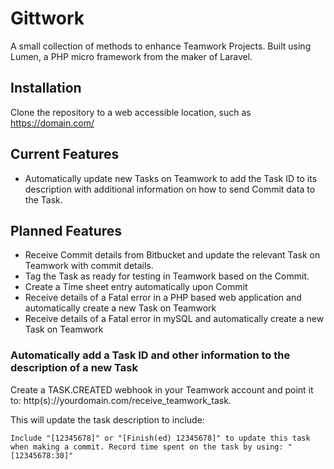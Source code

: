 # Gittwork

A small collection of methods to enhance Teamwork Projects. Built using Lumen, a PHP micro framework from the maker of Laravel.

## Installation

Clone the repository to a web accessible location, such as https://domain.com/

## Current Features

* Automatically update new Tasks on Teamwork to add the Task ID to its description with additional information on how to send Commit data to the Task.

## Planned Features

* Receive Commit details from Bitbucket and update the relevant Task on Teamwork with commit details.
* Tag the Task as ready for testing in Teamwork based on the Commit.
* Create a Time sheet entry automatically upon Commit
* Receive details of a Fatal error in a PHP based web application and automatically create a new Task on Teamwork
* Receive details of a Fatal error in mySQL and automatically create a new Task on Teamwork

### Automatically add a Task ID and other information to the description of a new Task

Create a TASK.CREATED webhook in your Teamwork account and point it to: http(s)://yourdomain.com/receive_teamwork_task.

This will update the task description to include:

```Include "[12345678]" or "[Finish(ed) 12345678]" to update this task when making a commit. Record time spent on the task by using: "[12345678:30]"```